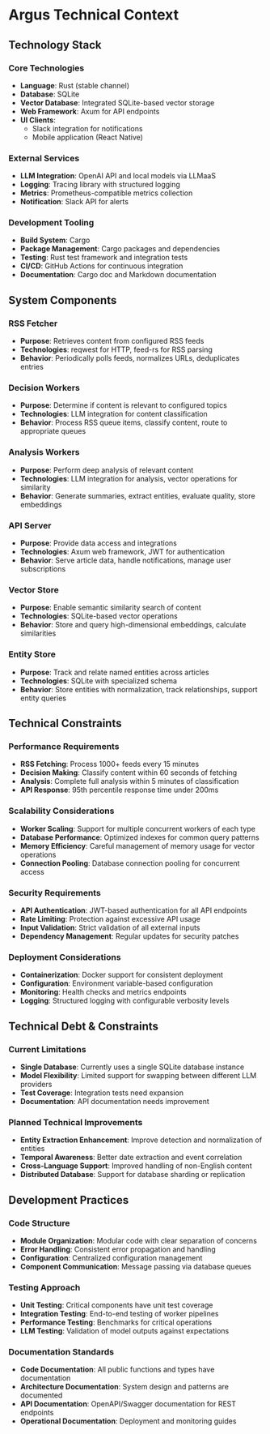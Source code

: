 # Argus Technical Context

## Technology Stack

### Core Technologies
- **Language**: Rust (stable channel)
- **Database**: SQLite
- **Vector Database**: Integrated SQLite-based vector storage
- **Web Framework**: Axum for API endpoints
- **UI Clients**: 
  - Slack integration for notifications
  - Mobile application (React Native)

### External Services
- **LLM Integration**: OpenAI API and local models via LLMaaS
- **Logging**: Tracing library with structured logging
- **Metrics**: Prometheus-compatible metrics collection
- **Notification**: Slack API for alerts

### Development Tooling
- **Build System**: Cargo
- **Package Management**: Cargo packages and dependencies
- **Testing**: Rust test framework and integration tests
- **CI/CD**: GitHub Actions for continuous integration
- **Documentation**: Cargo doc and Markdown documentation

## System Components

### RSS Fetcher
- **Purpose**: Retrieves content from configured RSS feeds
- **Technologies**: reqwest for HTTP, feed-rs for RSS parsing
- **Behavior**: Periodically polls feeds, normalizes URLs, deduplicates entries

### Decision Workers
- **Purpose**: Determine if content is relevant to configured topics
- **Technologies**: LLM integration for content classification
- **Behavior**: Process RSS queue items, classify content, route to appropriate queues

### Analysis Workers
- **Purpose**: Perform deep analysis of relevant content
- **Technologies**: LLM integration for analysis, vector operations for similarity
- **Behavior**: Generate summaries, extract entities, evaluate quality, store embeddings

### API Server
- **Purpose**: Provide data access and integrations
- **Technologies**: Axum web framework, JWT for authentication
- **Behavior**: Serve article data, handle notifications, manage user subscriptions

### Vector Store
- **Purpose**: Enable semantic similarity search of content
- **Technologies**: SQLite-based vector operations
- **Behavior**: Store and query high-dimensional embeddings, calculate similarities

### Entity Store
- **Purpose**: Track and relate named entities across articles
- **Technologies**: SQLite with specialized schema
- **Behavior**: Store entities with normalization, track relationships, support entity queries

## Technical Constraints

### Performance Requirements
- **RSS Fetching**: Process 1000+ feeds every 15 minutes
- **Decision Making**: Classify content within 60 seconds of fetching
- **Analysis**: Complete full analysis within 5 minutes of classification
- **API Response**: 95th percentile response time under 200ms

### Scalability Considerations
- **Worker Scaling**: Support for multiple concurrent workers of each type
- **Database Performance**: Optimized indexes for common query patterns
- **Memory Efficiency**: Careful management of memory usage for vector operations
- **Connection Pooling**: Database connection pooling for concurrent access

### Security Requirements
- **API Authentication**: JWT-based authentication for all API endpoints
- **Rate Limiting**: Protection against excessive API usage
- **Input Validation**: Strict validation of all external inputs
- **Dependency Management**: Regular updates for security patches

### Deployment Considerations
- **Containerization**: Docker support for consistent deployment
- **Configuration**: Environment variable-based configuration
- **Monitoring**: Health checks and metrics endpoints
- **Logging**: Structured logging with configurable verbosity levels

## Technical Debt & Constraints

### Current Limitations
- **Single Database**: Currently uses a single SQLite database instance
- **Model Flexibility**: Limited support for swapping between different LLM providers
- **Test Coverage**: Integration tests need expansion
- **Documentation**: API documentation needs improvement

### Planned Technical Improvements
- **Entity Extraction Enhancement**: Improve detection and normalization of entities
- **Temporal Awareness**: Better date extraction and event correlation
- **Cross-Language Support**: Improved handling of non-English content
- **Distributed Database**: Support for database sharding or replication

## Development Practices

### Code Structure
- **Module Organization**: Modular code with clear separation of concerns
- **Error Handling**: Consistent error propagation and handling
- **Configuration**: Centralized configuration management
- **Component Communication**: Message passing via database queues

### Testing Approach
- **Unit Testing**: Critical components have unit test coverage
- **Integration Testing**: End-to-end testing of worker pipelines
- **Performance Testing**: Benchmarks for critical operations
- **LLM Testing**: Validation of model outputs against expectations

### Documentation Standards
- **Code Documentation**: All public functions and types have documentation
- **Architecture Documentation**: System design and patterns are documented
- **API Documentation**: OpenAPI/Swagger documentation for REST endpoints
- **Operational Documentation**: Deployment and monitoring guides
